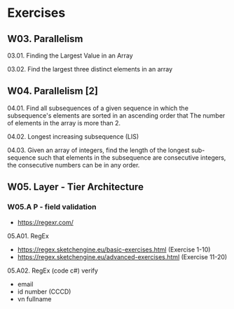 
# Exercises


## W03. Parallelism

03.01. Finding the Largest Value in an Array

03.02. Find the largest three distinct elements in an array

## W04. Parallelism [2]

04.01. Find all subsequences of a given sequence in which the subsequence's elements are sorted in an ascending order that The number of elements in the array is more than 2.

04.02. Longest increasing subsequence (LIS)

04.03. Given an array of integers, find the length of the longest sub-sequence such that elements in the subsequence are consecutive integers, the consecutive numbers can be in any order.

## W05. Layer - Tier Architecture

### W05.A P - field validation 
- https://regexr.com/
  
05.A01.  RegEx   
- https://regex.sketchengine.eu/basic-exercises.html  (Exercise 1-10)  
- https://regex.sketchengine.eu/advanced-exercises.html (Exercise 11-20)  

05.A02.  RegEx (code c#) verify 
- email
- id number (CCCD)
- vn fullname


